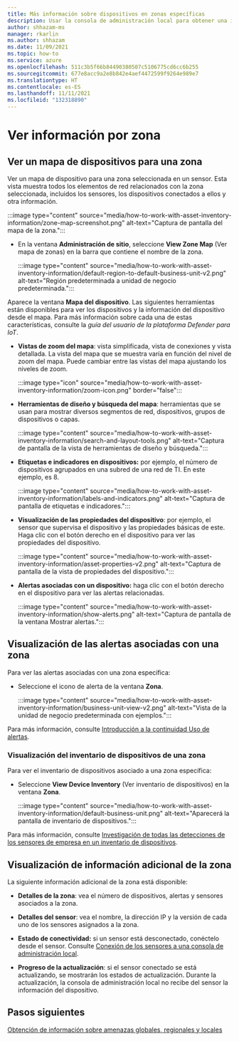 ```yaml
---
title: Más información sobre dispositivos en zonas específicas
description: Usar la consola de administración local para obtener una información de vista completa por zona específica
author: shhazam-ms
manager: rkarlin
ms.author: shhazam
ms.date: 11/09/2021
ms.topic: how-to
ms.service: azure
ms.openlocfilehash: 511c3b5f66b84490380507c5106775cd6cc6b255
ms.sourcegitcommit: 677e8acc9a2e8b842e4aef4472599f9264e989e7
ms.translationtype: HT
ms.contentlocale: es-ES
ms.lasthandoff: 11/11/2021
ms.locfileid: "132318890"
---
```

# <a name="view-information-per-zone"></a>Ver información por zona


## <a name="view-a-device-map-for-a-zone"></a>Ver un mapa de dispositivos para una zona

Ver un mapa de dispositivo para una zona seleccionada en un sensor. Esta vista muestra todos los elementos de red relacionados con la zona seleccionada, incluidos los sensores, los dispositivos conectados a ellos y otra información.

:::image type="content" source="media/how-to-work-with-asset-inventory-information/zone-map-screenshot.png" alt-text="Captura de pantalla del mapa de la zona.":::


- En la ventana **Administración de sitio**, seleccione **View Zone Map** (Ver mapa de zonas) en la barra que contiene el nombre de la zona.

  :::image type="content" source="media/how-to-work-with-asset-inventory-information/default-region-to-default-business-unit-v2.png" alt-text="Región predeterminada a unidad de negocio predeterminada.":::

Aparece la ventana **Mapa del dispositivo**. Las siguientes herramientas están disponibles para ver los dispositivos y la información del dispositivo desde el mapa. Para más información sobre cada una de estas características, consulte la *guía del usuario de la plataforma Defender para IoT*.

- **Vistas de zoom del mapa**: vista simplificada, vista de conexiones y vista detallada. La vista del mapa que se muestra varía en función del nivel de zoom del mapa. Puede cambiar entre las vistas del mapa ajustando los niveles de zoom.

  :::image type="icon" source="media/how-to-work-with-asset-inventory-information/zoom-icon.png" border="false":::

- **Herramientas de diseño y búsqueda del mapa**: herramientas que se usan para mostrar diversos segmentos de red, dispositivos, grupos de dispositivos o capas.

  :::image type="content" source="media/how-to-work-with-asset-inventory-information/search-and-layout-tools.png" alt-text="Captura de pantalla de la vista de herramientas de diseño y búsqueda.":::

- **Etiquetas e indicadores en dispositivos:** por ejemplo, el número de dispositivos agrupados en una subred de una red de TI. En este ejemplo, es 8.

  :::image type="content" source="media/how-to-work-with-asset-inventory-information/labels-and-indicators.png" alt-text="Captura de pantalla de etiquetas e indicadores.":::

- **Visualización de las propiedades del dispositivo**: por ejemplo, el sensor que supervisa el dispositivo y las propiedades básicas de este. Haga clic con el botón derecho en el dispositivo para ver las propiedades del dispositivo.

  :::image type="content" source="media/how-to-work-with-asset-inventory-information/asset-properties-v2.png" alt-text="Captura de pantalla de la vista de propiedades del dispositivo.":::

- **Alertas asociadas con un dispositivo:** haga clic con el botón derecho en el dispositivo para ver las alertas relacionadas.

  :::image type="content" source="media/how-to-work-with-asset-inventory-information/show-alerts.png" alt-text="Captura de pantalla de la ventana Mostrar alertas.":::

## <a name="view-alerts-associated-with-a-zone"></a>Visualización de las alertas asociadas con una zona

Para ver las alertas asociadas con una zona específica:

- Seleccione el icono de alerta de la ventana **Zona**. 

  :::image type="content" source="media/how-to-work-with-asset-inventory-information/business-unit-view-v2.png" alt-text="Vista de la unidad de negocio predeterminada con ejemplos.":::

Para más información, consulte [Introducción a la continuidad Uso de alertas](how-to-work-with-alerts-on-premises-management-console.md).

### <a name="view-the-device-inventory-of-a-zone"></a>Visualización del inventario de dispositivos de una zona

Para ver el inventario de dispositivos asociado a una zona específica:

- Seleccione **View Device Inventory** (Ver inventario de dispositivos) en la ventana **Zona**.

  :::image type="content" source="media/how-to-work-with-asset-inventory-information/default-business-unit.png" alt-text="Aparecerá la pantalla de inventario de dispositivos.":::

Para más información, consulte [Investigación de todas las detecciones de los sensores de empresa en un inventario de dispositivos](how-to-investigate-all-enterprise-sensor-detections-in-a-device-inventory.md).

## <a name="view-additional-zone-information"></a>Visualización de información adicional de la zona

La siguiente información adicional de la zona está disponible:

- **Detalles de la zona**: vea el número de dispositivos, alertas y sensores asociados a la zona.

- **Detalles del sensor**: vea el nombre, la dirección IP y la versión de cada uno de los sensores asignados a la zona.

- **Estado de conectividad:** si un sensor está desconectado, conéctelo desde el sensor. Consulte [Conexión de los sensores a una consola de administración local](how-to-activate-and-set-up-your-on-premises-management-console.md#connect-sensors-to-the-on-premises-management-console). 

- **Progreso de la actualización**: si el sensor conectado se está actualizando, se mostrarán los estados de actualización. Durante la actualización, la consola de administración local no recibe del sensor la información del dispositivo.

## <a name="next-steps"></a>Pasos siguientes

[Obtención de información sobre amenazas globales, regionales y locales](how-to-gain-insight-into-global-regional-and-local-threats.md)
